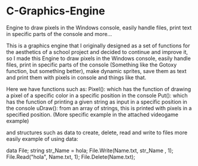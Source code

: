 # C-Graphics-Engine
Engine to draw pixels in the Windows console, easily handle files, print text in specific parts of the console and more...

This is a graphics engine that I originally designed as a set of functions for the aesthetics of a school project and decided to continue and improve it, so I made this Engine to draw pixels in the Windows console, easily handle files, print in specific parts of the console (Something like the Gotoxy function, but something better), make dynamic sprites, save them as text and print them with pixels in console and things like that.

Here we have functions such as:
Pixel(): which has the function of drawing a pixel of a specific color in a specific position in the console
Put(): which has the function of printing a given string as input in a specific position in the console
uDraw(): from an array of strings, this is printed with pixels in a specified position. (More specific example in the attached videogame example)

and structures such as data to create, delete, read and write to files more easily
example of using data:

data File;
string str_Name = hola;
File.Write(Name.txt, str_Name , 1);
File.Read("hola", Name.txt, 1);
File.Delete(Name.txt);
